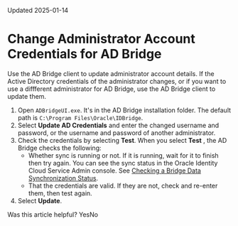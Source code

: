 Updated 2025-01-14
# Change Administrator Account Credentials for AD Bridge
Use the AD Bridge client to update administrator account details.
If the Active Directory credentials of the administrator changes, or if you want to use a diffferent administrator for AD Bridge, use the AD Bridge client to update them.
  1. Open `ADBridgeUI.exe`. It's in the AD Bridge installation folder. The default path is `C:\Program Files\Oracle\IDBridge`.
  2. Select **Update AD Credentials** and enter the changed username and password, or the username and password of another administrator.
  3. Check the credentials by selecting **Test**. When you select **Test** , the AD Bridge checks the following:
     * Whether sync is running or not. If it is running, wait for it to finish then try again. You can see the sync status in the Oracle Identity Cloud Service Admin console. See [Checking a Bridge Data Synchronization Status](https://docs.oracle.com/en-us/iaas/Content/Identity/msadbridge/check-bridge-data-synchronization-status.htm#check-bridge-data-synchronization-status "Checking the data synchronization status of an AD bridge in an IAM identity domain.").
     * That the credentials are valid. If they are not, check and re-enter them, then test again.
  4. Select **Update**.


Was this article helpful?
YesNo


